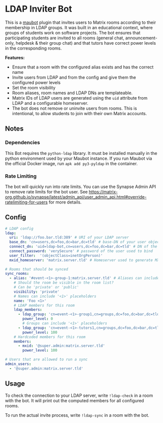 # LDAP Inviter Bot

This is a [maubot](https://github.com/maubot/maubot) plugin that invites users to Matrix rooms
according to their membership in LDAP groups.
It was built in an educational context, where groups of students work on software projects.
The bot ensures that participating students are invited to all rooms
(general chat, announcement-only, helpdesk & their group chat) and that tutors have correct power levels in the corresponding rooms.

**Features:**
- Ensure that a room with the configured alias exists and has the correct name
- Invite users from LDAP and from the config and give them the configured power levels
- Set the room visibility
- Room aliases, room names and LDAP DNs are templateable.
- Matrix IDs of LDAP users are generated using the `uid` attribute from LDAP and a configurable homeserver.
- The bot does not remove or uninvite users from rooms. This is intentional, to allow students to join with their own Matrix accounts.

## Notes
### Dependencies
This Bot requires the `python-ldap` library.
It must be installed manually in the python environment used by your Maubot instance.
If you run Maubot via the official Docker image, run `apk add py3-pyldap` in the container.

### Rate Limiting
The bot will quickly run into rate limits.
You can use the Synapse Admin API to remove rate limits for the bot user.
See https://matrix-org.github.io/synapse/latest/admin_api/user_admin_api.html#override-ratelimiting-for-users
for more details.

## Config
```yaml
# LDAP config
ldap:
  uri: 'ldap://foo.bar.tld:389' # URI of your LDAP server
  base_dn: 'cn=users,dc=foo,dc=bar,dc=tld' # base-DN of your user objects
  connect_dn: 'uid=ldap-bot,cn=users,dc=foo,dc=bar,dc=tld' # DN of the user used to bind
  connect_password: 'verySecure' # password of the user used to bind
  user_filter:  '(objectClass=inetOrgPerson)'
  mxid_homeserver: 'matrix.server.tld' # Homeserver used to generate MXIDs from LDAP uids
  
# Rooms that should be synced
sync_rooms:
  - alias: '#event-<1>-group-1:matrix.server.tld' # Aliases can include '<1>' placeholders
    # Should the room be visible in the room list?
    # Can be 'private' or 'public'
    visibility: 'private'
    # Names can include '<1>' placeholders
    name: 'Foo <1>'
    # LDAP members for this room
    ldap_members:
      - ldap_group: 'cn=event-<1>-group1,cn=groups,dc=foo,dc=bar,dc=tld'
        power_level: 0
        # Groups can include '<1>' placeholders
      - ldap_group: 'cn=event-<1>-tutors1,cn=groups,dc=foo,dc=bar,dc=tld'
        power_level: 100
    # Hardcoded members for this room
    members:
      - mxid: '@super.admin:matrix.server.tld'
        power_level: 100
        
# Users that are allowed to run a sync
admin_users:
  - '@super.admin:matrix.server.tld'
```

## Usage
To check the connection to your LDAP server, write `!ldap-check` in a room with the bot.
It will print out the computed members for all configured rooms.

To run the actual invite process, write `!ldap-sync` in a room with the bot.